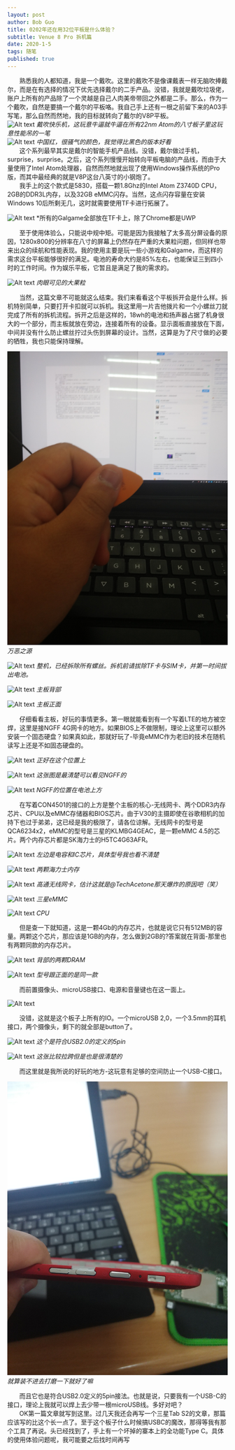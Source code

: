 ```yaml
---
layout: post
author: Bob Guo
title: 0202年还在用32位平板是什么体验？
subtitle: Venue 8 Pro 拆机篇
date: 2020-1-5
tags: 随笔
published: true
---
```


&nbsp;&nbsp;&nbsp;&nbsp;&nbsp;&nbsp;&nbsp;熟悉我的人都知道，我是一个戴吹。这里的戴吹不是像课戴表一样无脑吹捧戴尔，而是在有选择的情况下优先选择戴尔的二手产品。没错，我就是戴吹垃圾佬，账户上所有的产品除了一个灵越是自己人肉美帝带回之外都是二手。那么，作为一个戴吹，自然是要搞一个戴尔的平板咯。我自己手上还有一根之前留下来的A03手写笔，那么自然而然地，我的目标就转向了戴尔的V8P平板。  
![Alt text](/img/v8p/系统信息.jpg)
*戴吹快乐机，这玩意牛逼就牛逼在所有22nm Atom的八寸板子里这玩意性能吊的一笔*  
![Alt text](/img/v8p/后壳.jpg)
*中国红，很骚气的颜色，我觉得比黑色的版本好看*  
&nbsp;&nbsp;&nbsp;&nbsp;&nbsp;&nbsp;&nbsp;这个系列最早其实是戴尔的智能手机产品线。没错，戴尔做过手机，surprise，surprise。之后，这个系列慢慢开始转向平板电脑的产品线，而由于大量使用了Intel Atom处理器，自然而然地就出现了使用Windows操作系统的Pro版，而其中最经典的就是V8P这台八英寸的小钢炮了。  
&nbsp;&nbsp;&nbsp;&nbsp;&nbsp;&nbsp;&nbsp;我手上的这个款式是5830，搭载一颗1.8Ghz的Intel Atom Z3740D CPU，2GB的DDR3L内存，以及32GB eMMC闪存。当然，这点闪存容量在安装Windows 10后所剩无几，这时就需要使用TF卡进行拓展了。  

![Alt text](/img/v8p/存储.jpg)
*所有的Galgame全部放在TF卡上，除了Chrome都是UWP

&nbsp;&nbsp;&nbsp;&nbsp;&nbsp;&nbsp;&nbsp;至于使用体验么，只能说中规中矩。可能是因为我接触了太多高分屏设备的原因，1280x800的分辨率在八寸的屏幕上仍然存在严重的大果粒问题，但同样也带来出众的续航和性能表现。我的使用主要是玩一些小游戏和Galgame，而这样的需求这台平板能够很好的满足。电池的寿命大约是85%左右，也能保证三到四小时的工作时间。作为娱乐平板，它暂且是满足了我的需求的。  

![Alt text](/img/v8p/大果粒.jpg)
*肉眼可见的大果粒*

&nbsp;&nbsp;&nbsp;&nbsp;&nbsp;&nbsp;&nbsp;当然，这篇文章不可能就这么结束。我们来看看这个平板拆开会是什么样。拆机特别简单，只要打开卡扣就可以拆机。我这里用一片吉他拨片和一个小螺丝刀就完成了所有的拆机流程。拆开之后是这样的，18wh的电池和扬声器占据了机身很大的一个部分，而主板就放在旁边，连接着所有的设备。显示面板直接放在下面，中间并没有什么防止螺丝拧过头伤到屏幕的设计。当然，这算是为了尺寸做的必要的牺牲，我也只能保持理解。  

![Alt text](/img/v8p/拨片.jpg)
*万恶之源*

![Alt text](/img/v8p/整机一览.jpg)
*整机，已经拆除所有螺丝。拆机前请拔除TF卡与SIM卡，并第一时间拔出电池。*

![Alt text](/img/v8p/主板背部一览.jpg)
*主板背部*

![Alt text](/img/v8p/主板正面一览.jpg)
*主板正面*

&nbsp;&nbsp;&nbsp;&nbsp;&nbsp;&nbsp;&nbsp;仔细看看主板，好玩的事情更多。第一眼就能看到有一个写着LTE的地方被空焊，这里是接NGFF 4G网卡的地方。如果BIOS上不做限制，理论上这里可以额外安装一个固态硬盘？如果真如此，那就好玩了-毕竟eMMC作为老旧的技术在随机读写上还是不如固态硬盘的。  

![Alt text](/img/v8p/NGFF2.jpg)
*正好在这个位置上*

![Alt text](/img/v8p/NGFF3.jpg)
*这张图是最清楚可以看见NGFF的*

![Alt text](/img/v8p/NGFF1.jpg)
*NGFF的位置在电池上方*

&nbsp;&nbsp;&nbsp;&nbsp;&nbsp;&nbsp;&nbsp;在写着CON4501的接口的上方是整个主板的核心-无线网卡、两个DDR3内存芯片、CPU以及eMMC存储器和BIOS芯片。由于V30的主摄即使在谷歌相机的加持下也过于弟弟，这已经是我的极限了，请各位谅解。无线网卡的型号是QCA6234x2，eMMC的型号是三星的KLMBG4GEAC，是一颗eMMC 4.5的芯片。两个内存芯片都是SK海力士的H5TC4G63AFR。  

![Alt text](/img/v8p/CPU等.jpg)
*左边是电容和IC芯片，具体型号我也看不清楚*

![Alt text](/img/v8p/DDR3L.jpg)
*两颗海力士内存*

![Alt text](/img/v8p/无线网卡.jpg)
*高通无线网卡，估计这就是@TechAcetone那天爆炸的原因吧（笑）*

![Alt text](/img/v8p/eMMC.jpg)
*三星eMMC*

![Alt text](/img/v8p/CPU等（拆除屏蔽罩）.jpg)
*CPU*

&nbsp;&nbsp;&nbsp;&nbsp;&nbsp;&nbsp;&nbsp;但是查一下就知道，这是一颗4Gb的内存芯片，也就是说它只有512MB的容量。两颗这个芯片，那应该是1GB的内存，怎么做到2GB的?答案就在背面-那里也有两颗同款的内存芯片。  

![Alt text](/img/v8p/背部RAM1.jpg)
*背部的两颗DRAM*

![Alt text](/img/v8p/背部RAM2.jpg)
*型号跟正面的是同一款*

&nbsp;&nbsp;&nbsp;&nbsp;&nbsp;&nbsp;&nbsp;而前置摄像头、microUSB接口、电源和音量键也在这一面上。  

![Alt text](/img/v8p/IO部分.jpg)

&nbsp;&nbsp;&nbsp;&nbsp;&nbsp;&nbsp;&nbsp;没错，这就是这个板子上所有的IO。一个microUSB 2,0，一个3.5mm的耳机接口，两个摄像头，剩下的就全部是button了。  

![Alt text](/img/v8p/microUSB1.jpg)
*这个是符合USB2.0的定义的5pin*

![Alt text](/img/v8p/microUSB2.jpg)
*这张比较拉跨但是也是很清楚的*

&nbsp;&nbsp;&nbsp;&nbsp;&nbsp;&nbsp;&nbsp;而这里就是我所说的好玩的地方-这玩意有足够的空间防止一个USB-C接口。  

![Alt text](/img/v8p/外壳上的预留孔.jpg)
*就算装不进去打磨一下就好了嘛*

&nbsp;&nbsp;&nbsp;&nbsp;&nbsp;&nbsp;&nbsp;而且它也是符合USB2.0定义的5pin接法。也就是说，只要我有一个USB-C的接口，理论上我就可以焊上去少带一根microUSB线。多好对吧？  
&nbsp;&nbsp;&nbsp;&nbsp;&nbsp;&nbsp;&nbsp;OK第一篇文章就写到这里。过几天我还会再写一个三星Tab S2的文章，那篇应该写的比这个长一点了。至于这个板子什么时候搞USBC的魔改，那得等我有那个工具了再说。头已经找到了，手上有一个坏掉的寨本上的全功能Type C。具体的使用体验问题呢，我可能要之后找时间再写  
